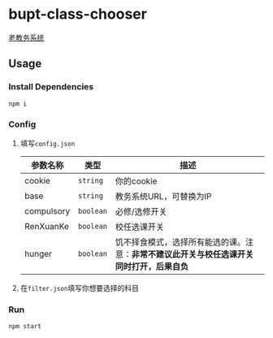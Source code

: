 # bupt-class-chooser
[老教务系统](https://github.com/linyinfeng/bupt-class-chooser)
## Usage
### Install Dependencies
```bash
npm i
```
### Config
1. 填写`config.json`

    |参数名称|类型|描述|
    | ------ | ------ | ------ |
    |cookie|`string`|你的cookie|
    |base|`string`|教务系统URL，可替换为IP|
    |compulsory|`boolean`|必修/选修开关|
    |RenXuanKe|`boolean`|校任选课开关|
    |hunger|`boolean`|饥不择食模式，选择所有能选的课。注意：**非常不建议此开关与校任选课开关同时打开，后果自负**|
1. 在`filter.json`填写你想要选择的科目
### Run
```bash
npm start
```